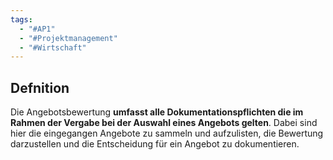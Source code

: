 ```yaml
---
tags:
  - "#AP1"
  - "#Projektmanagement"
  - "#Wirtschaft"
---
```

## Defnition
Die Angebotsbewertung **umfasst alle Dokumentationspflichten die im Rahmen der Vergabe bei der Auswahl eines Angebots gelten**. Dabei sind hier die eingegangen Angebote zu sammeln und aufzulisten, die Bewertung darzustellen und die Entscheidung für ein Angebot zu dokumentieren.